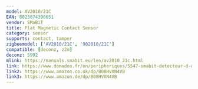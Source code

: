 ```yaml
---
model: AV2010/21C
EAN: 8023874396651
vendor: SMaBiT
title: Flat Magnetic Contact Sensor
category: sensor
supports: contact, tamper
zigbeemodel: ['AV2010/21C', '902010/21C']
compatible: [deconz, z2m]
deconz: 5992
mlink: https://manuals.smabit.eu/len/av2010_21c.html
link: https://www.domadoo.fr/en/peripheriques/5547-smabit-detecteur-d-ouverture-de-porte-ou-fenetre-ultra-plat-zigbee-8023874397658.html
link2: https://www.amazon.co.uk/dp/B08HVXN4VB
link3: https://www.amazon.de/dp/B08HVXN4VB
---
```

